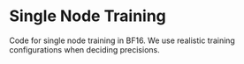# Single Node Training

Code for single node training in BF16.
We use realistic training configurations when deciding precisions.
